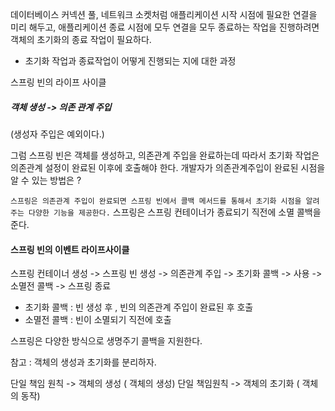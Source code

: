 
데이터베이스 커넥션 풀, 네트워크 소켓처럼 애플리케이션 시작 시점에 
필요한 연결을 미리 해두고, 애플리케이션 종료 시점에 모두 연결을 모두 종료하는 작업을 진행하려면 객체의 초기화의 종료 작업이 필요하다.

- 초기화 작업과 종료작업이 어떻게 진행되는 지에 대한 과정


스프링 빈의 라이프 사이클
##### 객체 생성 -> 의존 관계 주입
(생성자 주입은 예외이다.)

그럼 스프링 빈은 객체를 생성하고, 의존관계 주입을 완료하는데
따라서 초기화 작업은 의존관계 설정이 완료된 이후에 호출해야 한다.
개발자가 의존관계주입이 완료된 시점을 알 수 있는 방법은 ?

`스프링은 의존관계 주입이 완료되면 스프링 빈에서 콜백 메서드를 통해서 초기화 시점을 알려주는 다양한 기능을 제공한다.`
스프링은 스프링 컨테이너가 종료되기 직전에 소멸 콜백을 준다.


#### 스프링 빈의 이벤트 라이프사이클 

스프링 컨테이너 생성 -> 스프링 빈 생성 -> 의존관계 주입 -> 초기화 콜백 -> 사용 -> 소멸전 콜백  -> 스프링 종료


- 초기화 콜백 : 빈 생성 후 , 빈의 의존관계 주입이 완료된 후 호출
- 소멸전 콜백 : 빈이 소멸되기 직전에 호출

스프링은 다양한 방식으로 생명주기 콜백을 지원한다.

참고 : 객체의 생성과 초기화를 분리하자.

단일 책임 원칙 -> 객체의 생성  ( 객체의 생성)
단일 책임원칙 -> 객체의 초기화 ( 객체의 동작)
